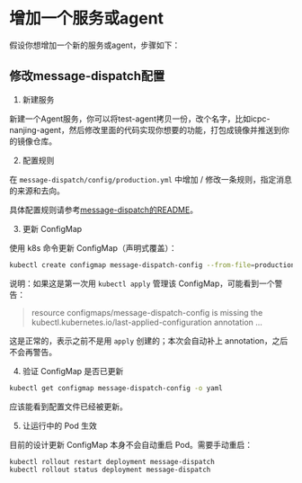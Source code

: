 # 增加一个服务或agent

假设你想增加一个新的服务或agent，步骤如下：

## 修改message-dispatch配置

1. 新建服务

新建一个Agent服务，你可以将test-agent拷贝一份，改个名字，比如icpc-nanjing-agent，然后修改里面的代码实现你想要的功能，打包成镜像并推送到你的镜像仓库。


2. 配置规则

在 `message-dispatch/config/production.yml` 中增加 / 修改一条规则，指定消息的来源和去向。


具体配置规则请参考[message-dispatch的README](../message-dispatch/README.md#路由配置规则)。

3. 更新 ConfigMap

使用 k8s 命令更新 ConfigMap（声明式覆盖）：

```bash
kubectl create configmap message-dispatch-config --from-file=production.yml=config/production.yml -o yaml --dry-run=client | kubectl apply -f -
```

  说明：如果这是第一次用 `kubectl apply` 管理该 ConfigMap，可能看到一个警告：

  > resource configmaps/message-dispatch-config is missing the kubectl.kubernetes.io/last-applied-configuration annotation ...

  这是正常的，表示之前不是用 `apply` 创建的；本次会自动补上 annotation，之后不会再警告。

4. 验证 ConfigMap 是否已更新

```bash
kubectl get configmap message-dispatch-config -o yaml
```

应该能看到配置文件已经被更新。


5. 让运行中的 Pod 生效

目前的设计更新 ConfigMap 本身不会自动重启 Pod。需要手动重启：

```bash
kubectl rollout restart deployment message-dispatch
kubectl rollout status deployment message-dispatch
```
